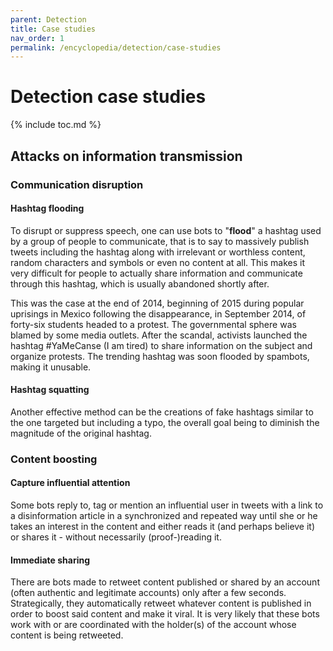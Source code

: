 ```yaml
---
parent: Detection
title: Case studies
nav_order: 1
permalink: /encyclopedia/detection/case-studies
---
```


# Detection case studies

{% include toc.md %}

## Attacks on information transmission

### Communication disruption

#### Hashtag flooding

To disrupt or suppress speech, one can use bots to "**flood**" a hashtag used by a group of people to communicate, that is to say to massively publish tweets including the hashtag along with irrelevant or worthless content, random characters and symbols or even no content at all. This makes it very difficult for people to actually share information and communicate through this hashtag, which is usually abandoned shortly after.

This was the case at the end of 2014, beginning of 2015 during popular uprisings in Mexico following the disappearance, in September 2014, of forty-six students headed to a protest. The governmental sphere was blamed by some media outlets. After the scandal, activists launched the hashtag #YaMeCanse (I am tired) to share information on the subject and organize protests. The trending hashtag was soon flooded by spambots, making it unusable.

#### Hashtag squatting

Another effective method can be the creations of fake hashtags similar to the one targeted but including a typo, the overall goal being to diminish the magnitude of the original hashtag.

<!-- give examples -->

### Content boosting

#### Capture influential attention

Some bots reply to, tag or mention an influential user in tweets with a link to a disinformation article in a synchronized and repeated way until she or he takes an interest in the content and either reads it (and perhaps believe it) or shares it - without necessarily (proof-)reading it.

<!-- give examples -->

#### Immediate sharing

There are bots made to retweet content published or shared by an account (often authentic and legitimate accounts) only after a few seconds. Strategically, they automatically retweet whatever content is published in order to boost said content and make it viral. It is very likely that these bots work with or are coordinated with the holder(s) of the account whose content is being retweeted.

<!-- give examples -->

